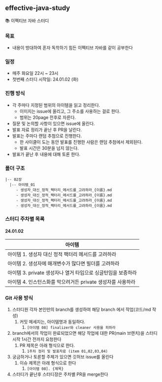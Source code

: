 ## effective-java-study
📚 이펙티브 자바 스터디

### 목표
+ 내용이 방대하여 혼자 독학하기 힘든 이펙티브 자바를 같이 공부한다

### 일정
+ 매주 화요일 22시 ~ 23시
+ 첫번째 스터디 시작일: 24.01.02 (화)

### 진행 방식
+ 각 주마다 지정된 범위의 아이템을 읽고 정리한다.
  + 이미지는 issue에 올리고, 그 주소를 사용하는 걸로 한다.
  + 범위는 20page 전후로 자른다.
+ 질문 및 논의할 사항이 있으면 issue에 올린다.
+ 발표 자료 정리가 끝난 후 PR을 날린다.
+ 발표는 주마다 랜덤 추첨으로 진행한다.
  + 한 사이클이 도는 동안 발표를 진행한 사람은 랜덤 추첨에서 제외된다.
  + 발표 시간은 30분을 넘지 않는다.
+ 발표가 끝난 후 내용에 대해 토론 한다.
            
### 폴더 구조
```
|-- 02장
  |-- 아이템_01
     - 생성자_대신_정적_팩터리_메서드를_고려하라_{이름}.md
     - 생성자_대신_정적_팩터리_메서드를_고려하라_{이름}.md
     - 생성자_대신_정적_팩터리_메서드를_고려하라_{이름}.md
     - 생성자_대신_정적_팩터리_메서드를_고려하라_{이름}.md
```

### 스터디 주차별 목록

#### 24.01.02

| 아이템 | 
| --- |
| 아이템 1. 생성자 대신 정적 팩터리 메서드를 고려하라 | 
| 아이템 2. 생성자에 매개변수가 많다면 빌더를 고려하라 | 
| 아이템 3. private 생성자나 열거 타입으로 싱글턴임을 보증하라 | 
| 아이템 4. 인스턴스화를 막으려거든 private 생성자를 사용하라 |


### Git 사용 방식
1. 스터디원 각자 본인만의 branch를 생성하여 해당 branch 에서 작업(코드/md 작성)
   1. 커밋 메세지는, 아이템명과 동일하다. 
      1. `[아이템 08] finalizer와 cleaner 사용을 피하라`
2. branch에서의 작업이 완료되었으면 해당 작업에 대한 PR(main 브랜치)을 스터디 시작 1시간 전까지 요청한다
   1. PR 제목은 아래 형식으로 한다.
      1. `1주차 정리 및 발표자료 (item 01,02,03,04)`
3. 궁금하거나 토론할 주제가 있으면 깃허브 issue를 올린다
   1. 이슈 제목은 아래 형식으로 한다
      1. `[아이템 08]. {제목}`
4. 스터디가 끝난후 스터디장은 주차별 PR을 merge한다
